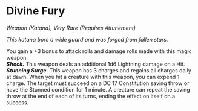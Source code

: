 # Divine Fury
*Weapon (Katana), Very Rare (Requires Attunement)*

*This katana bore a wide guard and was forged from fallen stars.*

You gain a +3 bonus to attack rolls and damage rolls made with this magic weapon.  
***Shock.*** This weapon deals an additional 1d6 Lightning damage on a Hit.  
***Stunning Surge.*** This weapon has 3 charges and regains all charges daily at dawn. When you hit a creature with this weapon, you can expend 1 charge. The target must succeed on a DC 17 Constitution saving throw or have the Stunned condition for 1 minute. A creature can repeat the saving throw at the end of each of its turns, ending the effect on itself on a success.